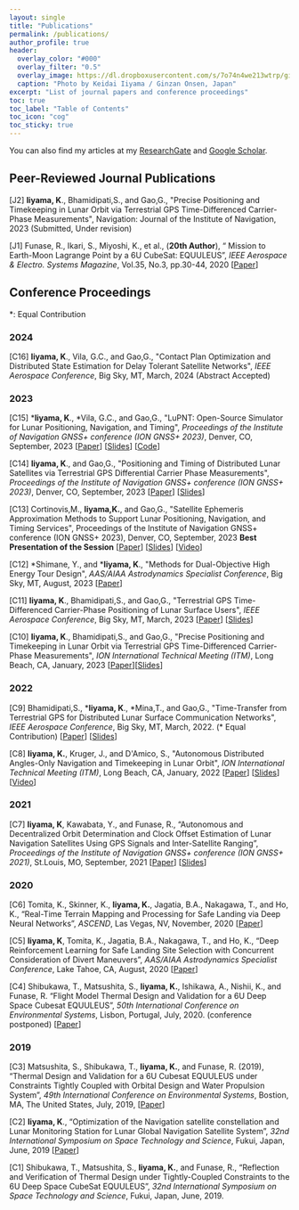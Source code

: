 ```yaml
---
layout: single
title: "Publications"
permalink: /publications/
author_profile: true
header:
  overlay_color: "#000"
  overlay_filter: "0.5"
  overlay_image: https://dl.dropboxusercontent.com/s/7o74n4we213wtrp/ginzan_onsen.JPG?dl=0
  caption: "Photo by Keidai Iiyama / Ginzan Onsen, Japan"
excerpt: "List of journal papers and conference proceedings"
toc: true
toc_label: "Table of Contents"
toc_icon: "cog"
toc_sticky: true
---
```


You can also find my articles at my [ResearchGate](https://www.researchgate.net/profile/Keidai_Iiyama) and [Google Scholar](https://scholar.google.com/citations?user=84_oy1EAAAAJ&hl=ja).

## Peer-Reviewed Journal Publications
[J2]  **Iiyama, K**., Bhamidipati,S., and Gao,G., "Precise Positioning and Timekeeping in Lunar Orbit via Terrestrial GPS Time-Differenced Carrier-Phase Measurements", Navigation: Journal of the Institute of Navigation, 2023 (Submitted, Under revision) 

[J1] Funase, R., Ikari, S., Miyoshi, K., et al., (**20th Author**), “ Mission to Earth-Moon Lagrange Point by a 6U CubeSat: EQUULEUS”, *IEEE Aerospace & Electro. Systems Magazine*, Vol.35, No.3, pp.30-44, 2020 [[Paper](https://ieeexplore.ieee.org/abstract/document/9076200)]

## Conference Proceedings
*: Equal Contribution

### 2024

[C16] **Iiyama, K**., Vila, G.C., and Gao,G.,  "Contact Plan Optimization and Distributed State Estimation for Delay Tolerant Satellite Networks", *IEEE Aerospace Conference*,  Big Sky, MT, March, 2024 (Abstract Accepted)

### 2023

[C15] \***Iiyama, K**., \*Vila, G.C., and Gao,G.,  "LuPNT: Open-Source Simulator for Lunar Positioning, Navigation, and Timing", *Proceedings of the Institute of Navigation GNSS+ conference (ION GNSS+ 2023)*, Denver, CO, September, 2023 [[Paper](https://drive.google.com/file/d/1mdIEUHOrfckKYSbwEAUoubVuhX13GNV_/view)] [[Slides](https://drive.google.com/file/d/1skQkY_pcZwauKjDcvAk_734lyzUmuOUt/view)] [[Code](https://github.com/Stanford-NavLab/LuPNT)]

[C14]  **Iiyama, K**.,  and Gao,G., "Positioning and Timing of Distributed Lunar Satellites via Terrestrial GPS Differential Carrier Phase Measurements", *Proceedings of the Institute of Navigation GNSS+ conference (ION GNSS+ 2023)*, Denver, CO, September, 2023 [[Paper](https://drive.google.com/file/d/1cL5lgkM0RPiFzZyaT2CpQ2vhyATat6S7/view)] [[Slides](https://drive.google.com/file/d/1vNk6GMIdG3MgwIJZojvdi_QiUv46VeDr/view)]

[C13] Cortinovis,M., **Iiyama,K.**, and Gao,G., "Satellite Ephemeris Approximation Methods to Support Lunar Positioning, Navigation, and Timing Services", Proceedings of the Institute of Navigation GNSS+ conference (ION GNSS+ 2023), Denver, CO, September, 2023 **Best Presentation of the Session** [[Paper](https://drive.google.com/file/d/1z-j70jBJPtMAQ6cpA_ig5yjbLJkotSEX/view)]  [[Slides](https://drive.google.com/file/d/1HG9RaoZfY6DoCg29m-v_fsy_l1IcnqVM/view)] [[Video](https://www.youtube.com/watch?v=9dV94dEMBbA)]  

[C12] \*Shimane, Y., and \***Iiyama, K**., "Methods for Dual-Objective High Energy Tour Design", *AAS/AIAA Astrodynamics Specialist Conference*, Big Sky, MT, August, 2023 [[Paper](https://www.dropbox.com/scl/fi/n7kf8ohdq3q3a7ukw2u79/AAS_202308_gecco_spoc1.pdf?rlkey=1nvdlpd1sqvxq37554msyba6p&dl=0)]

[C11]  **Iiyama, K**., Bhamidipati,S., and Gao,G., "Terrestrial GPS Time-Differenced Carrier-Phase Positioning of Lunar Surface Users", *IEEE Aerospace Conference*, Big Sky, MT, March, 2023 [[Paper](https://drive.google.com/file/d/1KULYi3P5_tvvuyoWFqoC_dM_is_1V7Cz/view?usp=sharing)] [[Slides](https://drive.google.com/file/d/1v3gKyHCCTrFBDLstRb_Yw5Y619EQuwiw/view?usp=sharing)]

[C10]  **Iiyama, K**., Bhamidipati,S., and Gao,G., "Precise Positioning and Timekeeping in Lunar Orbit via Terrestrial GPS Time-Differenced Carrier-Phase Measurements", *ION International Technical Meeting (ITM)*, Long Beach, CA, January, 2023 [[Paper](https://drive.google.com/file/d/1jgQMyomCPNhBYvDtb9MAKGabkehjIgL5/view?usp=sharing)][[Slides](https://drive.google.com/file/d/1Me1eJwT1VHI8-crE6kLqaEKAYND_dzS7/view?usp=sharing)]

### 2022
[C9]  Bhamidipati,S., \***Iiyama, K**., \*Mina,T., and Gao,G., "Time-Transfer from Terrestrial GPS for Distributed Lunar Surface Communication Networks", *IEEE Aerospace Conference*, Big Sky, MT, March, 2022. (* Equal Contribution)  [[Paper](https://ieeexplore.ieee.org/document/9843716)] [[Slides](https://drive.google.com/file/d/1q2TtI9oUaNvA4X3iHQRx7EmVmS0OrKFX/view)]

[C8]  **Iiyama, K.**, Kruger, J., and D'Amico, S., "Autonomous Distributed Angles-Only Navigation and Timekeeping in Lunar Orbit", *ION International Technical Meeting (ITM)*, Long Beach, CA, January, 2022 [[Paper](https://www.dropbox.com/s/rmg7advab2m4j1c/ION_ITM_Lunar_Navigation_Paper_Rev3.pdf?dl=0)] [[Slides](https://www.dropbox.com/s/1ocz6mt59xswasl/Keidai_ION_ITM_2022_rev2_slideonly.pdf?dl=0)] [[Video](https://www.youtube.com/watch?v=KsUHGfXN5bM&t=241s)]

### 2021
[C7] **Iiyama, K**, Kawabata, Y., and Funase, R., “Autonomous and Decentralized Orbit Determination and Clock Offset Estimation of Lunar Navigation Satellites Using GPS Signals and Inter-Satellite Ranging”, *Proceedings of the Institute of Navigation GNSS+ conference (ION GNSS+ 2021)*, St.Louis, MO, September, 2021  [[Paper](https://www.dropbox.com/s/0t4kbo6w83hcmxv/ION_GNSS_2021_Iiyama.pdf?dl=0)] [[Slides](https://www.dropbox.com/s/h5wfe2z3tki8mrq/ION_GNSS_2021_iiyama_slideonly.pdf?dl=0)]

### 2020
[C6] Tomita, K., Skinner, K., **Iiyama, K.**, Jagatia, B.A., Nakagawa, T., and Ho, K., “Real-Time Terrain Mapping and Processing for Safe Landing via Deep Neural Networks”, *ASCEND*, Las Vegas, NV, November, 2020  [[Paper](https://arc.aiaa.org/doi/abs/10.2514/6.2020-4150)]

[C5] **Iiyama, K**, Tomita, K., Jagatia, B.A., Nakagawa, T., and Ho, K., “Deep Reinforcement Learning for Safe Landing Site Selection with Concurrent Consideration of Divert Maneuvers”, *AAS/AIAA Astrodynamics Specialist Conference*, Lake Tahoe, CA, August, 2020 [[Paper](https://arxiv.org/pdf/2102.12432.pdf)]

[C4] Shibukawa, T., Matsushita, S., **Iiyama, K.**, Ishikawa, A., Nishii, K., and Funase, R. “Flight Model Thermal Design and Validation for a 6U Deep Space Cubesat EQUULEUS”, *50th International Conference on Environmental Systems*, Lisbon, Portugal, July, 2020. (conference postponed) [[Paper](https://ttu-ir.tdl.org/bitstream/handle/2346/86455/ICES-2020-282.pdf?sequence=1&isAllowed=y)]


### 2019
[C3] Matsushita, S., Shibukawa, T., **Iiyama, K.**, and Funase, R. (2019), “Thermal Design and Validation for a 6U Cubesat EQUULEUS under Constraints Tightly Coupled with Orbital Design and Water Propulsion System”, *49th International Conference on Environmental Systems*, Bostion, MA, The United States, July, 2019, [[Paper](https://ttu-ir.tdl.org/bitstream/handle/2346/84425/ICES-2019-193.pdf?sequence=1&isAllowed=y)]

[C2] **Iiyama, K**., “Optimization of the Navigation satellite constellation and Lunar Monitoring Station for Lunar Global Navigation Satellite System”, *32nd International Symposium on Space Technology and Science*, Fukui, Japan, June, 2019 [[Paper](https://www.dropbox.com/s/ezpirkwlz9xzw6t/ISTS2019.pdf?dl=0)]

[C1] Shibukawa, T., Matsushita, S., **Iiyama, K.**, and Funase, R., “Reflection and Verification of Thermal Design under Tightly-Coupled Constraints to the 6U Deep Space CubeSat EQUULEUS”, *32nd International Symposium on Space Technology and Science*, Fukui, Japan, June, 2019.
 

<!--
## Domestic Conference Proceedings in Japan (国内学会)
1. **飯山敬大**, 尾崎直哉, 川端洋輔, 船瀬龍, 中須賀真一 "月衛星測位システムの段階的構築過程の最適化",第63回宇宙科学技術連合講演会, 徳島, 2019年11月
2. 秋⼭茉莉⼦, ⻄井啓太, 菊池航世, 室原昌弥, 王啓航, 安宅泰穂, 齋藤勇⼠, 服部旭⼤, 浅川純, ⼩泉宏之, 柿原浩太, 柳⽥幹太, 鈴本遼, **飯⼭敬⼤**, 船瀬⿓, ⼩紫公也，”6UCubeSat：EQUULEUS推進システムAQUARIUSフライトモデルのシステムインテグレーション”，日本航空宇宙学会第50期年会講演会，東京，2019年4月．
3. 菊池航世, 西井啓太, 服部旭大, 浅川純, 齋藤勇士, 菊池航世, 秋山茉莉子, 王啓航, 安宅泰穂, 室原昌弥, 小泉宏之, 柿原浩太, 柳田幹太, 鈴本遼, **飯山敬大**, 船瀬龍, 小紫公也, ”6U CubeSast: EQUULEUS推進システムAQUARIUSのフライトモデルの単体性能想定結果”，平成30年度宇宙輸送シンポジウム，相模原，2019年1月
-->